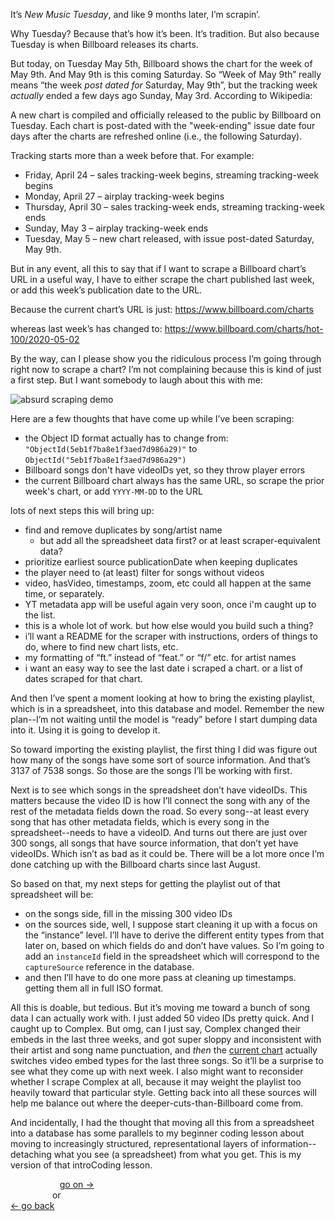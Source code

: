 It’s *New Music Tuesday*, and like 9 months later, I’m scrapin’.

Why Tuesday? Because that’s how it’s been. It’s tradition. But also because Tuesday is when Billboard releases its charts.

But today, on Tuesday May 5th, Billboard shows the chart for the week of May 9th. And May 9th is this coming Saturday. So “Week of May 9th” really means “the week *post dated for* Saturday, May 9th”, but the tracking week *actually* ended a few days ago Sunday, May 3rd. According to Wikipedia:

A new chart is compiled and officially released to the public by Billboard on Tuesday. Each chart is post-dated with the "week-ending" issue date four days after the charts are refreshed online (i.e., the following Saturday).

Tracking starts more than a week before that. For example:

- Friday, April 24 – sales tracking-week begins, streaming tracking-week begins
- Monday, April 27 – airplay tracking-week begins
- Thursday, April 30 – sales tracking-week ends, streaming tracking-week ends
- Sunday, May 3 – airplay tracking-week ends
- Tuesday, May 5 – new chart released, with issue post-dated Saturday, May 9th.

But in any event, all this to say that if I want to scrape a Billboard chart’s URL in a useful way, I have to either scrape the chart published last week, or add this week’s publication date to the URL.

Because the current chart’s URL is just:
https://www.billboard.com/charts

whereas last week’s has changed to:
https://www.billboard.com/charts/hot-100/2020-05-02

By the way, can I please show you the ridiculous process I’m going through right now to scrape a chart? I’m not complaining because this is kind of just a first step. But I want somebody to laugh about this with me:

![absurd scraping demo](images/2020-05-05-scraping.gif)



Here are a few thoughts that have come up while I’ve been scraping:

- the Object ID format actually has to change from: `"ObjectId(5eb1f7ba8e1f3aed7d986a29)"` to	`ObjectId("5eb1f7ba8e1f3aed7d986a29")`
- Billboard songs don't have videoIDs yet, so they throw player errors
- the current Billboard chart always has the same URL, so scrape the prior week's chart, or add `YYYY-MM-DD` to the URL

lots of next steps this will bring up:

- find and remove duplicates by song/artist name
  - but add all the spreadsheet data first? or at least scraper-equivalent data?
- prioritize earliest source publicationDate when keeping duplicates
- the player need to (at least) filter for songs without videos
- video, hasVideo, timestamps, zoom, etc could all happen at the same time, or separately.
- YT metadata app will be useful again very soon, once i'm caught up to the list.
- this is a whole lot of work. but how else would you build such a thing?
- i’ll want a README for the scraper with instructions, orders of things to do, where to find new chart lists, etc.
- my formatting of “ft.” instead of “feat.” or “f/” etc. for artist names
- i want an easy way to see the last date i scraped a chart. or a list of dates scraped for that chart.

And then I’ve spent a moment looking at how to bring the existing playlist, which is in a spreadsheet, into this database and model. Remember the new plan--I’m not waiting until the model is “ready” before I start dumping data into it. Using it is going to develop it.

So toward importing the existing playlist, the first thing I did was figure out how many of the songs have some sort of source information. And that’s 3137 of 7538 songs. So those are the songs I’ll be working with first.

Next is to see which songs in the spreadsheet don’t have videoIDs. This matters because the video ID is how I’ll connect the song with any of the rest of the metadata fields down the road. So every song--at least every song that has other metadata fields, which is every song in the spreadsheet--needs to have a videoID. And turns out there are just over 300 songs, all songs that have source information, that don’t yet have videoIDs. Which isn’t as bad as it could be. There will be a lot more once I’m done catching up with the Billboard charts since last August.

So based on that, my next steps for getting the playlist out of that spreadsheet will be:

- on the songs side, fill in the missing 300 video IDs
- on the sources side, well, I suppose start cleaning it up with a focus on the “instance” level. I’ll have to derive the different entity types from that later on, based on which fields do and don’t have values. So I’m going to add an `instanceId` field in the spreadsheet which will correspond to the `captureSource` reference in the database.
- and then I’ll have to do one more pass at cleaning up timestamps. getting them all in full ISO format.

All this is doable, but tedious. But it’s moving me toward a bunch of song data I can actually work with. I just added 50 video IDs pretty quick. And I caught up to Complex. But omg, can I just say, Complex changed their embeds in the last three weeks, and got super sloppy and inconsistent with their artist and song name punctuation, and *then* the [current chart](https://www.complex.com/music/best-new-music-this-week-drake-megan-thee-stallion-beyonce) actually switches video embed types for the last three songs. So it’ll be a surprise to see what they come up with next week. I also might want to reconsider whether I scrape Complex at all, because it may weight the playlist too heavily toward that particular style. Getting back into all these sources will help me balance out where the deeper-cuts-than-Billboard come from.

And incidentally, I had the thought that moving all this from a spreadsheet into a database has some parallels to my beginner coding lesson about moving to increasingly structured, representational layers of information--detaching what you see (a spreadsheet) from what you get. This is my version of that introCoding lesson.


&nbsp;&nbsp;&nbsp;&nbsp;&nbsp;&nbsp;&nbsp;&nbsp;&nbsp;&nbsp;&nbsp;&nbsp;&nbsp;&nbsp;&nbsp;&nbsp;&nbsp;&nbsp;&nbsp; [go on →](2020-05-06-spreadsheet-sources.md)\
&nbsp;&nbsp;&nbsp;&nbsp;&nbsp;&nbsp;&nbsp;&nbsp;&nbsp;&nbsp;&nbsp;&nbsp;&nbsp;&nbsp;&nbsp;&nbsp; or\
[← go back](2020-05-04-scraping-into-the-player.md)
